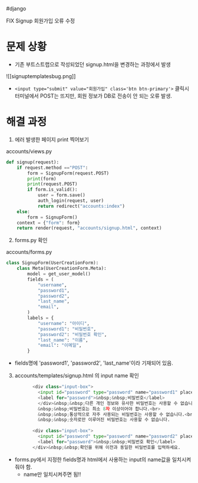 
#django  

FIX Signup 회원가입 오류 수정 

# 문제 상황

- 기존 부트스트랩으로 작성되었던 signup.html을 변경하는 과정에서 발생 
 
![[signuptemplatesbug.png]]

- `<input type="submit" value="회원가입" class='btn btn-primary'>` 클릭시 터미널에서 POST는 뜨지만, 회원 정보가 DB로 전송이 안 되는 오류 발생.


# 해결 과정


1. 에러 발생한 페이지 print 찍어보기

accounts/views.py

``` python 
def signup(request):
    if request.method =="POST":
        form = SignupForm(request.POST)
        print(form)
        print(request.POST)
        if form.is_valid():
            user = form.save()
            auth_login(request, user)
            return redirect("accounts:index")
    else:
        form = SignupForm()
    context = {"form": form}
    return render(request, "accounts/signup.html", context)
 ```

2. forms.py 확인

accounts/forms.py

```python 
class SignupForm(UserCreationForm):
    class Meta(UserCreationForm.Meta):
        model = get_user_model()
        fields = (
            "username",
            "password1",
            "password2",
            "last_name",
            "email",
        )
        labels = {
            "username": "아이디",
            "password1": "비밀번호",
            "password2": "비밀번호 확인",
            "last_name": "이름",
            "email": "이메일",
        }
```

- fields명에 'password1', 'password2', 'last_name'이라 기재되어 있음. 

3. accounts/templates/signup.html 의 input name 확인 

``` python 
          <div class="input-box">
            <input id="password" type="password" name="password1" placeholder="비밀번호">
            <label for="password">&nbsp;&nbsp;비밀번호</label>
            </div>&nbsp;&nbsp;다른 개인 정보와 유사한 비밀번호는 사용할 수 없습니다.<br>
            &nbsp;&nbsp;비밀번호는 최소 8자 이상이어야 합니다.<br>
            &nbsp;&nbsp;통상적으로 자주 사용되는 비밀번호는 사용할 수 없습니다.<br>
            &nbsp;&nbsp;숫자로만 이루어진 비밀번호는 사용할 수 없습니다.
    
          <div class="input-box">
            <input id="password" type="password" name="password2" placeholder="비밀번호 확인">
            <label for="password">&nbsp;&nbsp;비밀번호 확인</label>
          </div>&nbsp;&nbsp;확인을 위해 이전과 동일한 비밀번호를 입력하세요.
```

- forms.py에서 지정한 fields명과 html에서 사용하는 input의 name값을 일치시켜줘야 함.
    - name만 일치시켜주면 됨!!

